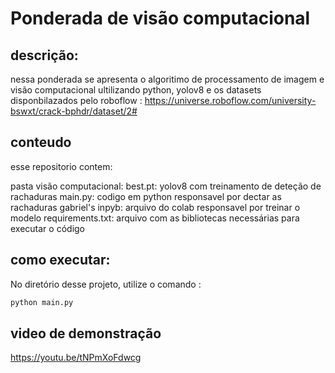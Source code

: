 # Ponderada de visão computacional 

## descrição:

nessa ponderada se apresenta o algoritimo de processamento de imagem e visão computacional ultilizando python, yolov8 e os datasets disponbilazados pelo roboflow : https://universe.roboflow.com/university-bswxt/crack-bphdr/dataset/2#

## conteudo 
esse repositorio contem:

pasta visão computacional: 
best.pt: yolov8 com treinamento de deteção de rachaduras 
main.py: codigo em python responsavel por dectar as rachaduras
gabriel's inpyb: arquivo do colab responsavel por treinar o modelo 
requirements.txt: arquivo com as bibliotecas necessárias para executar o código

## como executar:

No diretório desse projeto, utilize o comando :

```bash
python main.py
```

## video de demonstração
https://youtu.be/tNPmXoFdwcg

